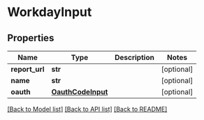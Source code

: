 # WorkdayInput

## Properties
Name | Type | Description | Notes
------------ | ------------- | ------------- | -------------
**report_url** | **str** |  | [optional] 
**name** | **str** |  | [optional] 
**oauth** | [**OauthCodeInput**](OauthCodeInput.md) |  | [optional] 

[[Back to Model list]](../README.md#documentation-for-models) [[Back to API list]](../README.md#documentation-for-api-endpoints) [[Back to README]](../README.md)


